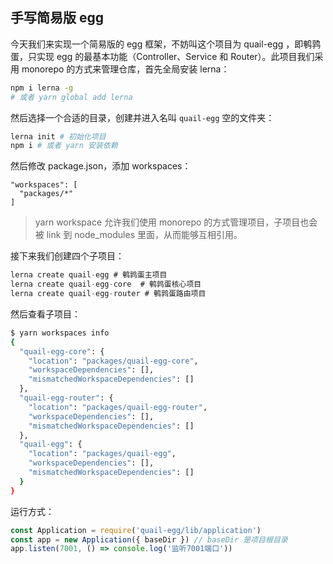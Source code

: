 ## 手写简易版 egg

今天我们来实现一个简易版的 egg 框架，不妨叫这个项目为 quail-egg ，即鹌鹑蛋，只实现 egg 的最基本功能（Controller、Service 和 Router）。此项目我们采用 monorepo 的方式来管理仓库，首先全局安装 lerna：

```sh
npm i lerna -g
# 或者 yarn global add lerna
```

然后选择一个合适的目录，创建并进入名叫 `quail-egg` 空的文件夹：

```sh
lerna init # 初始化项目
npm i # 或者 yarn 安装依赖
```

然后修改 package.json，添加 workspaces：

```
"workspaces": [
  "packages/*"
]
```

> yarn workspace 允许我们使用 monorepo 的方式管理项目，子项目也会被 link 到 node_modules 里面，从而能够互相引用。

接下来我们创建四个子项目：

```js
lerna create quail-egg # 鹌鹑蛋主项目
lerna create quail-egg-core  # 鹌鹑蛋核心项目
lerna create quail-egg-router # 鹌鹑蛋路由项目
```

然后查看子项目：

```sh
$ yarn workspaces info
{
  "quail-egg-core": {
    "location": "packages/quail-egg-core",
    "workspaceDependencies": [],
    "mismatchedWorkspaceDependencies": []
  },
  "quail-egg-router": {
    "location": "packages/quail-egg-router",
    "workspaceDependencies": [],
    "mismatchedWorkspaceDependencies": []
  },
  "quail-egg": {
    "location": "packages/quail-egg",
    "workspaceDependencies": [],
    "mismatchedWorkspaceDependencies": []
  }
}
```

运行方式：

```js
const Application = require('quail-egg/lib/application')
const app = new Application({ baseDir }) // baseDir 是项目根目录
app.listen(7001, () => console.log('监听7001端口'))
```



